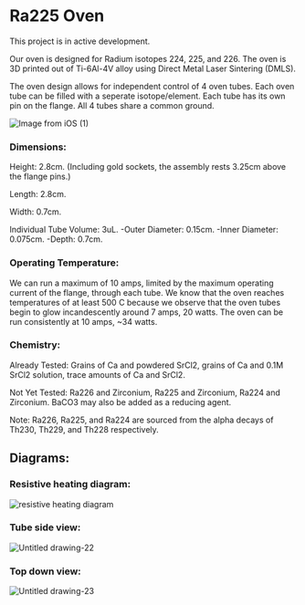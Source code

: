 # Ra225 Oven
This project is in active development.

Our oven is designed for Radium isotopes 224, 225, and 226. The oven is 3D printed out of Ti-6Al-4V alloy using Direct Metal Laser Sintering (DMLS).

The oven design allows for independent control of 4 oven tubes. Each oven tube can be filled with a seperate isotope/element. Each tube has its own pin on the flange. All 4 tubes share a common ground. 


![Image from iOS (1)](https://user-images.githubusercontent.com/59063892/97647675-19d32900-1a10-11eb-8847-1ad9ca5afd6a.jpg)

### Dimensions:
  Height: 2.8cm. (Including gold sockets, the assembly rests 3.25cm above the flange pins.)
  
  Length: 2.8cm.
  
  Width: 0.7cm.
  
  Individual Tube Volume: 3uL.
      -Outer Diameter: 0.15cm.
      -Inner Diameter: 0.075cm.
      -Depth: 0.7cm.
  

### Operating Temperature:
We can run a maximum of 10 amps, limited by the maximum operating current of the flange, through each tube. We know that the oven reaches temperatures of at least 500 C because we observe that the oven tubes begin to glow incandescently around 7 amps, 20 watts. The oven can be run consistently at 10 amps, ~34 watts.

### Chemistry:
Already Tested: Grains of Ca and powdered SrCl2, grains of Ca and 0.1M SrCl2 solution, trace amounts of Ca and SrCl2. 

Not Yet Tested: Ra226 and Zirconium, Ra225 and Zirconium, Ra224 and Zirconium. BaCO3 may also be added as a reducing agent.

Note: Ra226, Ra225, and Ra224 are sourced from the alpha decays of Th230, Th229, and Th228 respectively. 

## Diagrams: 

### Resistive heating diagram:
![resistive heating diagram](https://user-images.githubusercontent.com/59063892/97648399-df6a8b80-1a11-11eb-859c-16592824e004.png)

### Tube side view: 
![Untitled drawing-22](https://user-images.githubusercontent.com/59063892/97648586-61f34b00-1a12-11eb-88e6-a09ac790a846.png)

### Top down view:
![Untitled drawing-23](https://user-images.githubusercontent.com/59063892/97648666-8cdd9f00-1a12-11eb-9ff0-4c6a4e08561c.png)

